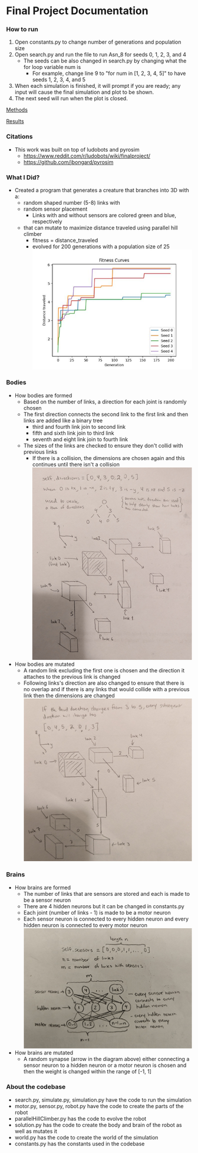 # Final Project Documentation

### How to run 
1. Open constants.py to change number of generations and population size
2. Open search.py and run the file to run Asn_8 for seeds 0, 1, 2, 3, and 4
    - The seeds can be also changed in search.py by changing what the for loop variable num is 
        - For example, change line 9 to "for num in [1, 2, 3, 4, 5]" to have seeds 1, 2, 3, 4, and 5
3. When each simulation is finished, it will prompt if you are ready; any input will cause the final simulation and plot to be shown.
4. The next seed will run when the plot is closed. 


[Methods](docs/methods.md)

[Results](docs/results.md)

### Citations 
- This work was built on top of ludobots and pyrosim
    - https://www.reddit.com/r/ludobots/wiki/finalproject/
    - https://github.com/jbongard/pyrosim 

### What I Did?
- Created a program that generates a creature that branches into 3D with a:
    - random shaped number (5-8) links with
    - random sensor placement
        - Links with and without sensors are colored green and blue, respectively
    - that can mutate to maximize distance traveled using parallel hill climber
        - fitness = distance_traveled
        - evolved for 200 generations with a population size of 25
        ![alt text](https://github.com/itsgohtime/mybots/blob/Asn-8/fitness_curves.jpeg)

### Bodies
- How bodies are formed
    - Based on the number of links, a direction for each joint is randomly chosen
    - The first direction connects the second link to the first link and then links are added like a binary tree
        - third and fourth link join to second link
        - fifth and sixth link join to third link
        - seventh and eight link join to fourth link
    - The sizes of the links are checked to ensure they don't collid with previous links
        - If there is a collision, the dimensions are chosen again and this continues until there isn't a collision
![alt text](https://github.com/itsgohtime/mybots/blob/Asn-8/body_diagram.jpg)
- How bodies are mutated
    - A random link excluding the first one is chosen and the direction it attaches to the previous link is changed
    - Following links's direction are also changed to ensure that there is no overlap and if there is any links that would collide with a previous link then the dimensions are changed
![alt text](https://github.com/itsgohtime/mybots/blob/Asn-8/mutated_body.jpg)

### Brains
- How brains are formed
    - The number of links that are sensors are stored and each is made to be a sensor neuron
    - There are 4 hidden neurons but it can be changed in constants.py
    - Each joint (number of links - 1) is made to be a motor neuron
    - Each sensor neuron is connected to every hidden neuron and every hidden neuron is connected to every motor neuron
    ![alt text](https://github.com/itsgohtime/mybots/blob/Asn-8/brain_diagram.jpg)
- How brains are mutated
    - A random synapse (arrow in the diagram above) either connecting a sensor neuron to a hidden neuron or a motor neuron is chosen and then the weight is changed within the range of [-1, 1]

### About the codebase
- search.py, simulate.py, simulation.py have the code to run the simulation
- motor.py, sensor.py, robot.py have the code to create the parts of the robot
- parallelHillClimber.py has the code to evolve the robot
- solution.py has the code to create the body and brain of the robot as well as mutates it
- world.py has the code to create the world of the simulation
- constants.py has the constants used in the codebase
